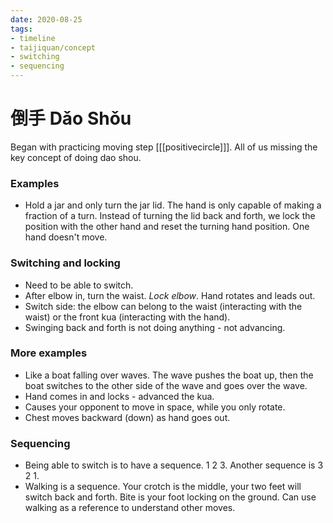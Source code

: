 ```yaml
---
date: 2020-08-25
tags:
- timeline
- taijiquan/concept
- switching
- sequencing
---
```


# 倒手 Dǎo Shǒu

Began with practicing moving step [[[positivecircle]]].  All of us missing the key concept of doing dao shou.

### Examples
* Hold a jar and only turn the jar lid.  The hand is only capable of making a fraction of a turn.  Instead of turning the lid back and forth, we lock the position with the other hand and reset the turning hand position.  One hand doesn't move.

### Switching and locking
* Need to be able to switch.
* After elbow in, turn the waist.  *Lock elbow*.  Hand rotates and leads out.
* Switch side: the elbow can belong to the waist (interacting with the waist) or the front kua (interacting with the hand).
* Swinging back and forth is not doing anything - not advancing.

### More examples
* Like a boat falling over waves.  The wave pushes the boat up, then the boat switches to the other side of the wave and goes over the wave.
* Hand comes in and locks - advanced the kua.
* Causes your opponent to move in space, while you only rotate.
* Chest moves backward (down) as hand goes out.

### Sequencing
* Being able to switch is to have a sequence.  1 2 3.  Another sequence is 3 2 1.
* Walking is a sequence.  Your crotch is the middle, your two feet will switch back and forth.  Bite is your foot locking on the ground.  Can use walking as a reference to understand other moves.
